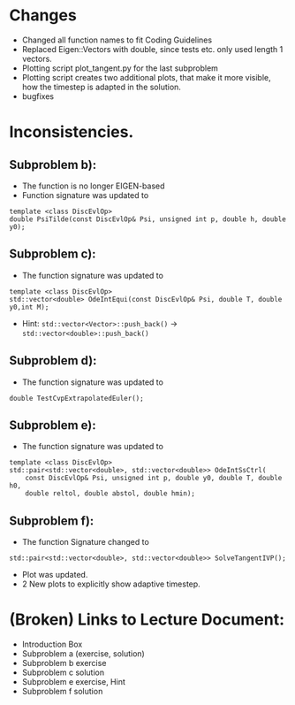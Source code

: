 # Changes
- Changed all function names to fit Coding Guidelines
- Replaced Eigen::Vectors with double, since tests etc. only used length 1 vectors.
- Plotting script plot_tangent.py for the last subproblem
- Plotting script creates two additional plots, that make it more visible, how the timestep is adapted in the solution.
- bugfixes

# Inconsistencies.
## Subproblem b):
- The function is no longer EIGEN-based
- Function signature was updated to
```
template <class DiscEvlOp>
double PsiTilde(const DiscEvlOp& Psi, unsigned int p, double h, double y0);
```
## Subproblem c):
- The function signature was updated to 
```
template <class DiscEvlOp>
std::vector<double> OdeIntEqui(const DiscEvlOp& Psi, double T, double y0,int M);
```
- Hint: ```std::vector<Vector>::push_back()``` -> ```std::vector<double>::push_back()```

## Subproblem d):
- The function signature was updated to 
```
double TestCvpExtrapolatedEuler();
```

## Subproblem e):
- The function signature was updated to
```
template <class DiscEvlOp>
std::pair<std::vector<double>, std::vector<double>> OdeIntSsCtrl(
    const DiscEvlOp& Psi, unsigned int p, double y0, double T, double h0,
    double reltol, double abstol, double hmin);
```

## Subproblem f):
- The function Signature changed to
```
std::pair<std::vector<double>, std::vector<double>> SolveTangentIVP();
```
- Plot was updated.
- 2 New plots to explicitly show adaptive timestep.

# (Broken) Links to Lecture Document:
- Introduction Box
- Subproblem a (exercise, solution)
- Subproblem b exercise
- Subproblem c solution
- Subproblem e exercise, Hint
- Subproblem f solution